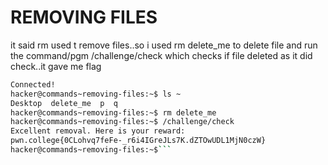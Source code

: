 # REMOVING FILES
it said rm used t remove files..so i used rm delete_me to delete file and run the command/pgm /challenge/check which checks if file deleted as it did check..it gave me flag
``` bash
Connected!
hacker@commands~removing-files:~$ ls ~
Desktop  delete_me  p  q
hacker@commands~removing-files:~$ rm delete_me
hacker@commands~removing-files:~$ /challenge/check
Excellent removal. Here is your reward:
pwn.college{0CLohvq7feFe-_r6i4IGreJLs7K.dZTOwUDL1MjN0czW}
hacker@commands~removing-files:~$```

